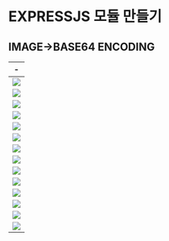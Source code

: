# EXPRESSJS 모듈 만들기

IMAGE->BASE64 ENCODING
---

|-|
|-|
|<img src="./IMG/1.png" />|
|<img src="./IMG/2.png" />|
|<img src="./IMG/3.png" />|
|<img src="./IMG/4.png" />|
|<img src="./IMG/5.png" />|
|<img src="./IMG/6.png" />|
|<img src="./IMG/7.png" />|
|<img src="./IMG/8.png" />|
|<img src="./IMG/9.png" />|
|<img src="./IMG/10.png" />|
|<img src="./IMG/11.png" />|
|<img src="./IMG/12.png" />|
|<img src="./IMG/13.png" />|
|<img src="./IMG/14.png" />|
